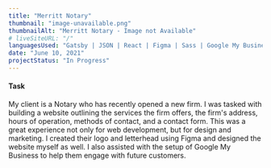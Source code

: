 ```yaml
---
title: "Merritt Notary"
thumbnail: "image-unavailable.png"
thumbnailAlt: "Merritt Notary - Image not Available"
# liveSiteURL: "/"
languagesUsed: "Gatsby | JSON | React | Figma | Sass | Google My Business"
date: "June 10, 2021"
projectStatus: "In Progress"
---
```


#### Task

My client is a Notary who has recently opened a new firm. I was tasked with building a website outlining the services the firm offers, the firm's address, hours of operation, methods of contact, and a contact form. This was a great experience not only for web development, but for design and marketing. I created their logo and letterhead using Figma and designed the website myself as well. I also assisted with the setup of Google My Business to help them engage with future customers.